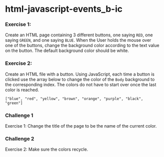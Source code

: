 # html-javascript-events_b-ic

### Exercise 1:
Create an HTML page containing 3 different buttons, one saying ```RED```, one saying ```GREEN```, and one saying ```BLUE```.
When the User holds the mouse over one of the buttons, change the background color according to the text value on the button. The default background color should be white.

### Exercise 2:
Create an HTML file with a button. Using JavaScript, each time a button is clicked use the array below to change the color of the ```Body``` background to the corresponding index. The colors do not have to start over once the last color is reached.

``` ["blue", "red", "yellow", "brown", "orange", "purple", "black", "green"]  ```


### Challenge 1
Exercise 1: Change the title of the page to be the name of the current color.

### Challenge 2
Exercise 2: Make sure the colors recycle.

